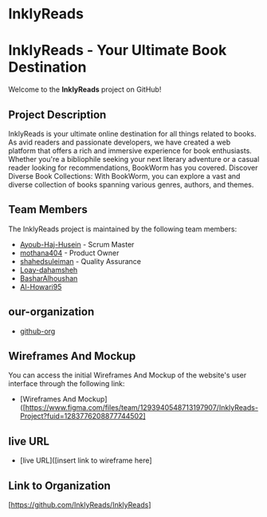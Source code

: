 # InklyReads
# InklyReads - Your Ultimate Book Destination

Welcome to the **InklyReads** project on GitHub!

## Project Description

InklyReads is your ultimate online destination for all things related to books. As avid readers and passionate developers, we have created a web platform that offers a rich and immersive experience for book enthusiasts. Whether you're a bibliophile seeking your next literary adventure or a casual reader looking for recommendations, BookWorm has you covered. 
Discover Diverse Book Collections: With BookWorm, you can explore a vast and diverse collection of books spanning various genres, authors, and themes. 

## Team Members

The InklyReads project is maintained by the following team members:

- [Ayoub-Haj-Husein](https://github.com/Ayoub-Haj-Husein) - Scrum Master
- [mothana404](https://github.com/mothana404) - Product Owner
- [shahedsuleiman](https://github.com/shahedsuleiman) - Quality Assurance
- [Loay-dahamsheh](https://github.com/Loay-dahamsheh) 
- [BasharAlhoushan](https://github.com/BasharAlhoushan) 
- [Al-Howari95](https://github.com/Al-Howari95)

## our-organization
- [github-org](https://github.com/InklyReads/InklyReads)

## Wireframes And Mockup

You can access the initial Wireframes And Mockup of the website's user interface through the following link:

- [Wireframes And Mockup]([https://www.figma.com/files/team/1293940548713197907/InklyReads-Project?fuid=1283776208877744502]

## live URL
- [live URL]([insert link to wireframe here]

## Link to Organization
[https://github.com/InklyReads/InklyReads]
